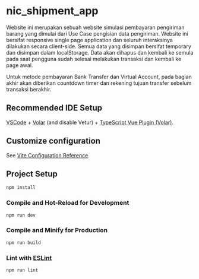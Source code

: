 # nic_shipment_app

Website ini merupakan sebuah website simulasi pembayaran pengiriman barang yang dimulai dari Use Case pengisian data pengiriman. Website ini bersifat responsive single page application dan seluruh interaksinya dilakukan secara client-side. Semua data yang disimpan bersifat temporary dan disimpan dalam localStorage. Data akan dihapus dan kembali ke semula pada saat pengguna sudah selesai melakukan transaksi dan kembali ke page awal.

Untuk metode pembayaran Bank Transfer dan Virtual Account, pada bagian akhir akan diberikan countdown timer dan rekening tujuan transfer sebelum transaksi berakhir.

## Recommended IDE Setup

[VSCode](https://code.visualstudio.com/) + [Volar](https://marketplace.visualstudio.com/items?itemName=Vue.volar) (and disable Vetur) + [TypeScript Vue Plugin (Volar)](https://marketplace.visualstudio.com/items?itemName=Vue.vscode-typescript-vue-plugin).

## Customize configuration

See [Vite Configuration Reference](https://vitejs.dev/config/).

## Project Setup

```sh
npm install
```

### Compile and Hot-Reload for Development

```sh
npm run dev
```

### Compile and Minify for Production

```sh
npm run build
```

### Lint with [ESLint](https://eslint.org/)

```sh
npm run lint
```
